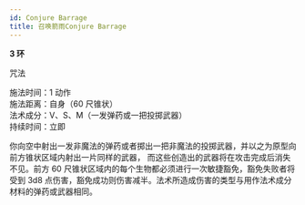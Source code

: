 ```yaml
---
id: Conjure Barrage
title: 召唤箭雨Conjure Barrage
---
```


**3 环**

咒法

施法时间：1 动作  
施法距离：自身（60 尺锥状）  
法术成分：V、S、M（一发弹药或一把投掷武器）  
持续时间：立即

你向空中射出一发非魔法的弹药或者掷出一把非魔法的投掷武器，并以之为原型向前方锥状区域内射出一片同样的武器，
而这些创造出的武器将在攻击完成后消失不见。前方 60 尺锥状区域内的每个生物都必须进行一次敏捷豁免，豁免失败者将受到 3d8 点伤害，豁免成功则伤害减半。法术所造成伤害的类型与用作法术成分材料的弹药或武器相同。
